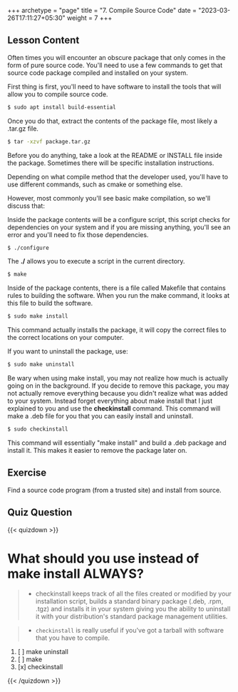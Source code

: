 +++
archetype = "page"
title = "7. Compile Source Code"
date = "2023-03-26T17:11:27+05:30"
weight = 7
+++

## Lesson Content

Often times you will encounter an obscure package that only comes in the form of pure source code. You'll need to use a few commands to get that source code package compiled and installed on your system. 

First thing is first, you'll need to have software to install the tools that will allow you to compile source code. 

```bash
$ sudo apt install build-essential
```

Once you do that, extract the contents of the package file, most likely a .tar.gz file. 

```bash
$ tar -xzvf package.tar.gz
```

Before you do anything, take a look at the README or INSTALL file inside the package. Sometimes there will be specific installation instructions. 

Depending on what compile method that the developer used, you'll have to use different commands, such as cmake or something else.

However, most commonly you'll see basic make compilation, so we'll discuss that:

Inside the package contents will be a configure script, this script checks for dependencies on your system and if you are missing anything, you'll see an error and you'll need to fix those dependencies. 

```bash
$ ./configure
```

The **./** allows you to execute a script in the current directory. 

```bash
$ make
```

Inside of the package contents, there is a file called Makefile that contains rules to building the software. When you run the make command, it looks at this file to build the software.

```bash
$ sudo make install
```

This command actually installs the package, it will copy the correct files to the correct locations on your computer.

If you want to uninstall the package, use:

```bash
$ sudo make uninstall
```

Be wary when using make install, you may not realize how much is actually going on in the background. If you decide to remove this package, you may not actually remove everything because you didn't realize what was added to your system. Instead forget everything about make install that I just explained to you and use the **checkinstall** command. This command will make a .deb file for you that you can easily install and uninstall. 

```bash
$ sudo checkinstall
``` 

This command will essentially "make install" and build a .deb package and install it. This makes it easier to remove the package later on.

## Exercise

Find a source code program (from a trusted site) and install from source.

## Quiz Question

{{< quizdown >}}

# What should you use instead of make install ALWAYS? 

> - checkinstall keeps track of all the files created or modified by your installation script, builds a standard binary package (.deb, .rpm, .tgz) and installs it in your system giving you the ability to uninstall it with your distribution's standard package management utilities. 
 
> - ```checkinstall``` is really useful if you've got a tarball with software that you have to compile.

1. [ ] make uninstall
2. [ ] make
3. [x] checkinstall

{{< /quizdown >}}
